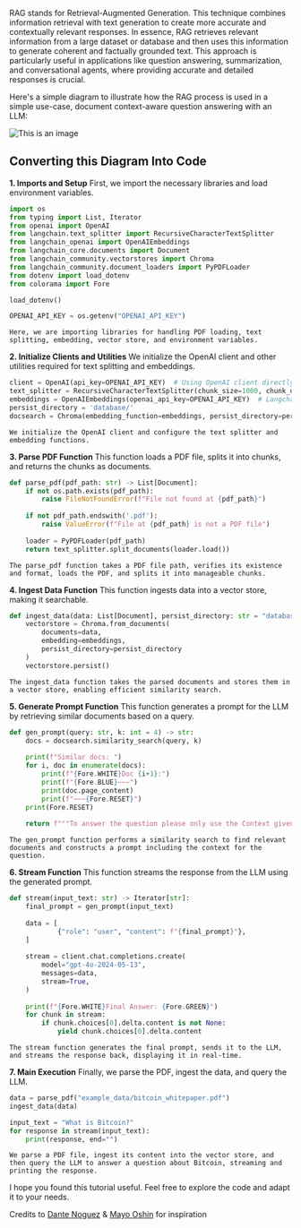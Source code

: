 RAG stands for Retrieval-Augmented Generation. This technique combines information retrieval with text generation to create more accurate and contextually relevant responses. In essence, RAG retrieves relevant information from a large dataset or database and then uses this information to generate coherent and factually grounded text. This approach is particularly useful in applications like question answering, summarization, and conversational agents, where providing accurate and detailed responses is crucial.

Here's a simple diagram to illustrate how the RAG process is used in a simple use-case, document context-aware question answering with an LLM:


![This is an image](https://camo.githubusercontent.com/42711cabcb0a9b803e4885a0fd3b8fba84d8f94113b9b780a64e3c7aec540311/68747470733a2f2f747275746872652e6f72672f6d656469612f7475746f7269616c732f48617374655f333331343633303866382e706e67)  

## Converting this Diagram Into Code

**1. Imports and Setup**
First, we import the necessary libraries and load environment variables.

```python
import os
from typing import List, Iterator
from openai import OpenAI
from langchain.text_splitter import RecursiveCharacterTextSplitter
from langchain_openai import OpenAIEmbeddings
from langchain_core.documents import Document
from langchain_community.vectorstores import Chroma
from langchain_community.document_loaders import PyPDFLoader
from dotenv import load_dotenv
from colorama import Fore

load_dotenv()

OPENAI_API_KEY = os.getenv("OPENAI_API_KEY")
```
`Here, we are importing libraries for handling PDF loading, text splitting, embedding, vector store, and environment variables.`

**2. Initialize Clients and Utilities**
We initialize the OpenAI client and other utilities required for text splitting and embeddings.

```python
client = OpenAI(api_key=OPENAI_API_KEY)  # Using OpenAI client directly
text_splitter = RecursiveCharacterTextSplitter(chunk_size=1000, chunk_overlap=200)
embeddings = OpenAIEmbeddings(openai_api_key=OPENAI_API_KEY)  # Langchain wrapper for OpenAI embeddings
persist_directory = 'database/'
docsearch = Chroma(embedding_function=embeddings, persist_directory=persist_directory)
```
`We initialize the OpenAI client and configure the text splitter and embedding functions.`

**3. Parse PDF Function**
This function loads a PDF file, splits it into chunks, and returns the chunks as documents.

```python
def parse_pdf(pdf_path: str) -> List[Document]:
    if not os.path.exists(pdf_path):
        raise FileNotFoundError(f"File not found at {pdf_path}")
    
    if not pdf_path.endswith('.pdf'):
        raise ValueError(f"File at {pdf_path} is not a PDF file")
    
    loader = PyPDFLoader(pdf_path)
    return text_splitter.split_documents(loader.load())
```
`The parse_pdf function takes a PDF file path, verifies its existence and format, loads the PDF, and splits it into manageable chunks.`

**4. Ingest Data Function**
This function ingests data into a vector store, making it searchable.

```python
def ingest_data(data: List[Document], persist_directory: str = "database/") -> None:
    vectorstore = Chroma.from_documents(
        documents=data, 
        embedding=embeddings, 
        persist_directory=persist_directory
    )
    vectorstore.persist()
```
`The ingest_data function takes the parsed documents and stores them in a vector store, enabling efficient similarity search.`

**5. Generate Prompt Function**
This function generates a prompt for the LLM by retrieving similar documents based on a query.

```python
def gen_prompt(query: str, k: int = 4) -> str:
    docs = docsearch.similarity_search(query, k)
    
    print(f"Similar docs: ")
    for i, doc in enumerate(docs):
        print(f"{Fore.WHITE}Doc {i+1}:")
        print(f"{Fore.BLUE}~~~")
        print(doc.page_content)
        print(f"~~~{Fore.RESET}")
    print(Fore.RESET)
    
    return f"""To answer the question please only use the Context given, nothing else. Do not make up answer, simply say 'I don't know' if you are not sure.\nQuestion: {query}\nContext: {[doc.page_content for doc in docs]}\n"""
```
`The gen_prompt function performs a similarity search to find relevant documents and constructs a prompt including the context for the question.`

**6. Stream Function**
This function streams the response from the LLM using the generated prompt.

```python
def stream(input_text: str) -> Iterator[str]:
    final_prompt = gen_prompt(input_text)
    
    data = [
            {"role": "user", "content": f"{final_prompt}"},
    ]
    
    stream = client.chat.completions.create(
        model="gpt-4o-2024-05-13",
        messages=data,
        stream=True,
    )
    
    print(f"{Fore.WHITE}Final Answer: {Fore.GREEN}")
    for chunk in stream:
        if chunk.choices[0].delta.content is not None:
            yield chunk.choices[0].delta.content
```
`The stream function generates the final prompt, sends it to the LLM, and streams the response back, displaying it in real-time.`

**7. Main Execution**
Finally, we parse the PDF, ingest the data, and query the LLM.

```python
data = parse_pdf("example_data/bitcoin_whitepaper.pdf")
ingest_data(data)

input_text = "What is Bitcoin?"
for response in stream(input_text):
    print(response, end="")
```
`We parse a PDF file, ingest its content into the vector store, and then query the LLM to answer a question about Bitcoin, streaming and printing the response.`

I hope you found this tutorial useful. Feel free to explore the code and adapt it to your needs.

Credits to [Dante Noguez](https://github.com/DanteNoguez) & [Mayo Oshin](https://github.com/mayooear) for inspiration
